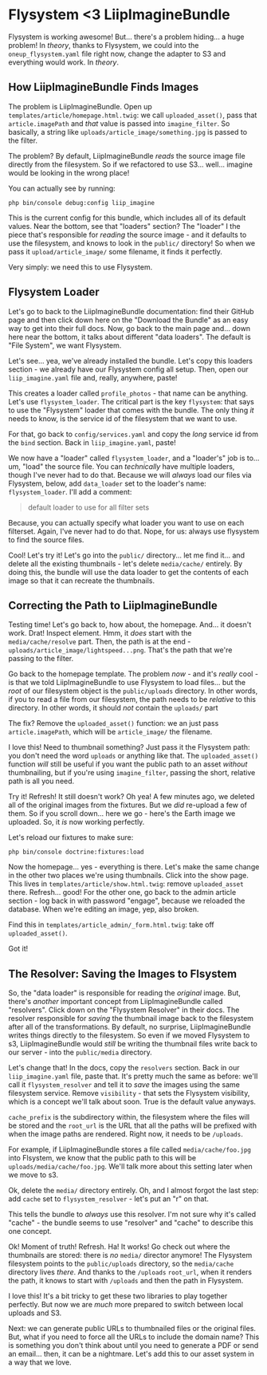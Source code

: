 # Flysystem <3 LiipImagineBundle

Flysystem is working awesome! But... there's a problem hiding... a huge problem!
In *theory*, thanks to Flysystem, we could into the `oneup_flysystem.yaml` file
right now, change the adapter to S3 and everything would work. In *theory*.

## How LiipImagineBundle Finds Images

The problem is LiipImagineBundle. Open up `templates/article/homepage.html.twig`:
we call `uploaded_asset()`, pass that `article.imagePath` and *that* value is passed
into `imagine_filter`. So basically, a string like
`uploads/article_image/something.jpg` is passed to the filter.

The problem? By default, LiipImagineBundle *reads* the source image file directly
from the filesystem. So if we refactored to use S3... well... imagine would be
looking in the wrong place!

You can actually see by running:

```terminal
php bin/console debug:config liip_imagine
```

This is the current config for this bundle, which includes all of its default values.
Near the bottom, see that "loaders" section? The "loader" I the piece that's
responsible for *reading* the source image - and it defaults to use the filesystem,
and knows to look in the `public/` directory! So when we pass it
`upload/article_image/` some filename, it finds it perfectly.

Very simply: we need this to use Flysystem.

## Flysystem Loader

Let's go to back to the LiipImagineBundle documentation: find their GitHub page
and then click down here on the "Download the Bundle" as an easy way to get into
their full docs. Now, go back to the main page and... down here near the bottom,
it talks about different "data loaders". The default is "File System", we want
Flysystem.

Let's see... yea, we've already installed the bundle. Let's copy this loaders
section - we already have our Flysystem config all setup. Then, open our
`liip_imagine.yaml` file and, really, anywhere, paste!

This creates a loader called `profile_photos` - that name can be anything. Let's
use `flysystem_loader`. The critical part is the key `flysystem`: that says to
use the "Flysystem" loader that comes with the bundle. The only thing *it* needs
to know, is the service id of the filesystem that we want to use.

For that, go back to `config/services.yaml` and copy the *long* service id from
the `bind` section. Back in `liip_imagine.yaml`, paste!

We now have a "loader" called `flysystem_loader`, and a "loader's" job is to...
um, "load" the source file. You can *technically* have multiple loaders, though
I've never had to do that. Because we will *always* load our files via Flysystem,
below, add `data_loader` set to the loader's name: `flysystem_loader`. I'll add
a comment:

> default loader to use for all filter sets

Because, you can actually specify what loader you want to use on each filterset.
Again, I've never had to do that. Nope, for us: always use flysystem to find the
source files.

Cool! Let's try it! Let's go into the `public/` directory... let me find it... and
delete all the existing thumbnails - let's delete `media/cache/` entirely. By doing
this, the bundle will use the data loader to get the contents of each image so that
it can recreate the thumbnails.

## Correcting the Path to LiipImagineBundle

Testing time! Let's go back to, how about, the homepage. And... it doesn't work.
Drat! Inspect element. Hmm, it *does* start with the `media/cache/resolve` part.
Then, the path is at the end - `uploads/article_image/lightspeed...png`. That's
the path that we're passing to the filter.

Go back to the homepage template. The problem *now* - and it's *really* cool - is
that we told LiipImagineBundle to use Flysystem to load files... but the *root*
of our filesystem object is the `public/uploads` directory. In other words, if
you to read a file from our filesystem, the path needs to be *relative* to this
directory. In other words, it should *not* contain the `uploads/` part

The fix? Remove the `uploaded_asset()` function: we an just pass `article.imagePath`,
which will be `article_image/` the filename.

I love this! Need to thumbnail something? Just pass it the Flysystem path: you
don't need the word `uploads` or anything like that. The `uploaded_asset()` function
*will* still be useful if you want the public path to an asset *without* thumbnailing,
but if you're using `imagine_filter`, passing the short, relative path is all
you need.

Try it! Refresh! It still doesn't work? Oh yea! A few minutes ago, we deleted all
of the original images from the fixtures. But we *did* re-upload a few of them.
So if you scroll down... here we go - here's the Earth image we uploaded. So, it
*is* now working perfectly.

Let's reload our fixtures to make sure:

```terminal-silent
php bin/console doctrine:fixtures:load
```

Now the homepage... yes - everything is there. Let's make the same change in the
other two places we're using thumbnails. Click into the show page. This lives in
`templates/article/show.html.twig`: remove `uploaded_asset` there. Refresh... good!
For the other one, go back to the admin article section - log back in with password
"engage", because we reloaded the database. When we're editing an image, yep,
also broken.

Find this in `templates/article_admin/_form.html.twig`: take off `uploaded_asset()`.

Got it!

## The Resolver: Saving the Images to Flsystem

So, the "data loader" is responsible for reading the *original* image. But, there's
*another* important concept from LiipImagineBundle called "resolvers". Click down
on the "Flysystem Resolver" in their docs. The resolver responsible for *saving*
the thumbnail image back to the filesystem after all of the transformations. By
default, no surprise, LiipImagineBundle writes things directly to the filesystem.
So even if we moved Flysystem to s3, LiipImagineBundle would *still* be writing
the thumbnail files write back to our server - into the `public/media` directory.

Let's change that! In the docs, copy the `resolvers` section. Back in our
`liip_imagine.yaml` file, paste that. It's pretty much the same as before: we'll
call it `flysystem_resolver` and tell it to *save* the images using the same
filesystem service. Remove `visibility` - that sets the Flysystem visibility, which
is a concept we'll talk about soon. True is the default value anyways.

`cache_prefix` is the subdirectory within, the filesystem where the files will
be stored and the `root_url` is the URL that all the paths will be prefixed with
when the image paths are rendered. Right now, it needs to be `/uploads`.

For example, if LiipImagineBundle stores a file called `media/cache/foo.jpg` into
Flsystem, we know that the public path to this will be `uploads/media/cache/foo.jpg`.
We'll talk more about this setting later when we move to s3.

Ok, delete the `media/` directory entirely. Oh, and I almost forgot the last step:
add `cache` set to `flysystem_resolver` - let's put an "r" on that.

This tells the bundle to *always* use this resolver. I'm not sure why it's called
"cache" - the bundle seems to use "resolver" and "cache" to describe this one concept.

Ok! Moment of truth! Refresh. Ha! It works! Go check out where the thumbnails are
stored: there is *no* `media/` director anymore! The Flysystem filesystem points
to the `public/uploads` directory, so the `media/cache` directory lives *there*.
And thanks to the `/uploads` `root_url`, when it renders the path, it knows to
start with `/uploads` and then the path in Flysystem.

I love this! It's a bit tricky to get these two libraries to play together perfectly.
But now we are *much* more prepared to switch between local uploads and S3.

Next: we can generate public URLs to thumbnailed files or the original files. But,
what if you need to force all the URLs to include the domain name? This is something
you don't think about until you need to generate a PDF or send an email... then,
it can be a nightmare. Let's add this to our asset system in a way that we love.
